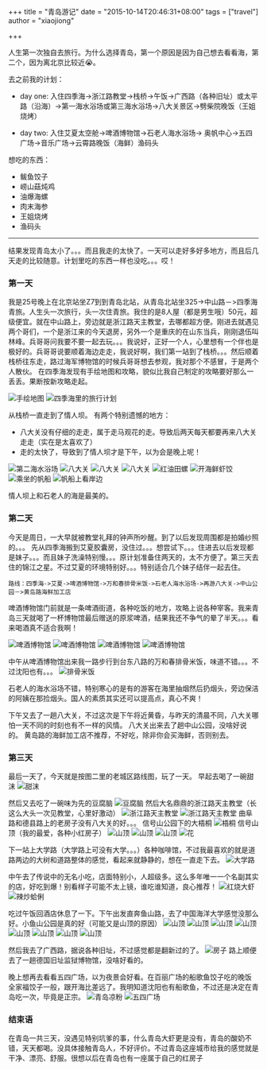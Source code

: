 +++
title = "青岛游记"
date = "2015-10-14T20:46:31+08:00"
tags = ["travel"]
author = "xiaojiong"

+++

人生第一次独自去旅行。为什么选择青岛，第一个原因是因为自己想去看看海，第二个，因为离北京比较近😭。

去之前我的计划：

- day one:
     入住四季海->浙江路教堂->栈桥->午饭->广西路（各种旧址）或太平路（沿海）->第一海水浴场或第三海水浴场->八大关景区->劈柴院晚饭（王姐烧烤）
     
- day two:
      入住艾夏太空舱->啤酒博物馆->石老人海水浴场-> 奥帆中心->五四广场->音乐广场->云霄路晚饭（海鲜）渔码头

想吃的东西：

- 鲅鱼饺子
- 崂山菇炖鸡
- 油爆海螺
- 肉末海参
- 王姐烧烤
- 渔码头

---
结果发现青岛太小了。。。而且我走的太快了。一天可以走好多好多地方，而且后几天走的比较随意。计划里吃的东西一样也没吃。。。哎！
### 第一天
我是25号晚上在北京站坐Z7到到青岛北站，从青岛北站坐325->中山路－>四季海青旅。人生头一次旅行，头一次住青旅。我住的是8人屋（都是男生哦）50元，超级便宜。就在中山路上，旁边就是浙江路天主教堂，去哪都超方便。刚进去就遇见两个哥们，一个是浙江来的今天退房，另外一个是重庆的在山东当兵，刚刚退伍叫林峰。兵哥哥问我要不要一起去玩。。。我说好，正好一个人，心里想有一个伴也是极好的。兵哥哥说要顺着海边走走，我说好啊，我们第一站到了栈桥。。。然后顺着栈桥往东走，路过海军博物馆的时候兵哥哥想去参观，我对那个不感冒，于是两个人散伙。
在四季海发现有手绘地图和攻略，貌似比我自己制定的攻略要好那么一丢丢。果断按新攻略走起。

![手绘地图](http://ww3.sinaimg.cn/mw690/68faff51jw1ex0xpzsk5oj21kw16oe81.jpg)
![四季海里的旅行计划](http://ww1.sinaimg.cn/mw690/68faff51jw1ex0xov5xglj216o1kwqr6.jpg)

从栈桥一直走到了情人坝。
有两个特别遗憾的地方：

- 八大关没有仔细的走走，属于走马观花的走。导致后两天每天都要再来八大关走走（实在是太喜欢了）
- 走的太快了，导致到了情人坝才是下午，以为会是晚上呢！

![第二海水浴场](http://ww3.sinaimg.cn/mw690/68faff51jw1ex0xoxvlo9j21kw16okg0.jpg)
![八大关](http://ww3.sinaimg.cn/mw690/68faff51jw1ex0xp2jkwaj216o1kwnpd.jpg)
![八大关](http://ww4.sinaimg.cn/mw690/68faff51jw1ex0xp663ehj21kw16o7wh.jpg)
![八大关](http://ww3.sinaimg.cn/mw690/68faff51jw1ex0xp8lxehj21kw16ongs.jpg)
![红油田螺](http://ww4.sinaimg.cn/mw690/68faff51jw1ex0xpa3sx9j21kw0w04b5.jpg)
![开海鲜虾饺](http://ww3.sinaimg.cn/mw690/68faff51jw1ex0xpbdlhsj216o1kwgx5.jpg)
![乘坐的帆船](http://ww2.sinaimg.cn/mw690/68faff51jw1ex0xpr05saj216o1kw7rc.jpg)
![帆船上看岸边](http://ww4.sinaimg.cn/mw690/68faff51jw1ex0xpuq63yj21kw16oh3u.jpg)

情人坝上和石老人的海是最美的。

### 第二天
今天是周日，一大早就被教堂礼拜的钟声所吵醒。到了以后发现周围都是拍婚纱照的。。。
先从四季海搬到艾夏胶囊房，没住过。。。想尝试下。。。住进去以后发现都是妹子。。。而且妹子洗澡特别慢。。。原计划准备住两天的，太不方便了。第三天去住的锦江之星。不过艾夏的环境特别好。。。特别适合几个妹子结伴一起去住。

	路线：四季海->艾夏->啤酒博物馆->万和春排骨米饭->石老人海水浴场->再游八大关->中山公园－>黄岛路海鲜加工店

啤酒博物馆门前就是一条啤酒街道，各种吃饭的地方，攻略上说各种宰客。我来青岛三天就喝了一杯博物馆最后赠送的原浆啤酒，结果我还不争气的晕了半天。。。看来喝酒真不适合我啊！

![啤酒博物馆](http://ww4.sinaimg.cn/mw690/68faff51jw1ex0xq6flgnj20qo0zk49q.jpg)
![啤酒博物馆](http://ww4.sinaimg.cn/mw690/68faff51jw1ex0xq8sy1rj216o1kwnjw.jpg)
![啤酒博物馆](http://ww1.sinaimg.cn/mw690/68faff51jw1ex0xqbr3b5j21kw16o1kx.jpg)
![啤酒博物馆](http://ww3.sinaimg.cn/mw690/68faff51jw1ex0xqdq9qdj216o1kwwwh.jpg)

中午从啤酒博物馆出来我一路步行到台东八路的万和春排骨米饭，味道不错。。。不过沈阳也有。。。
![排骨米饭](http://ww2.sinaimg.cn/mw690/68faff51jw1ex0xqg4hdoj21kw16o1fl.jpg)

石老人的海水浴场不错，特别寒心的是有的游客在海里抽烟然后扔烟头，旁边保洁的阿姨在那捡烟头。国人的素质其实还可以提高点，真心不爽！

下午又去了一趟八大关，不过这次是下午将近黄昏，与昨天的清晨不同，八大关哪怕一天不同的时刻也有不一样的风情。
八大关出来去了趟中山公园，没啥好说的。
黄岛路的海鲜加工店不推荐，不好吃，除非你会买海鲜，否则别去。

### 第三天
最后一天了，今天就是按图二里的老城区路线图，玩了一天。
早起去喝了一碗甜沫
![甜沫](http://ww1.sinaimg.cn/mw690/68faff51jw1ex0xqgzc98j20zk0qojx6.jpg)

然后又去吃了一碗味为先的豆腐脑
![豆腐脑](http://ww2.sinaimg.cn/mw690/68faff51jw1ex0xqho3vlj20zk0qoq95.jpg)
然后大名鼎鼎的浙江路天主教堂（长这么大头一次见教堂，心里好激动）
![浙江路天主教堂](http://ww1.sinaimg.cn/mw690/68faff51jw1ex0xq2gmrij216o1kw1h5.jpg)
![浙江路天主教堂](http://ww4.sinaimg.cn/mw690/68faff51jw1ex0xq5a5ywj216o1kw1kx.jpg)
曲阜路和德县路上的老房子没有八大关的好。。。
信号山公园下的大梧桐
![梧桐](http://ww2.sinaimg.cn/mw690/68faff51jw1ex0xqq1yw6j216o1kwb29.jpg)
信号山顶（我的最爱，各种小红房子）
![山顶](http://ww3.sinaimg.cn/mw690/68faff51jw1ex0xqtg953j21kw16o4qp.jpg)
![山顶](http://ww1.sinaimg.cn/mw690/68faff51jw1ex0xqwe5frj21kw16o4qp.jpg)
![山顶](http://ww2.sinaimg.cn/mw690/68faff51jw1ex0xr1rdrbj21kw16o7wh.jpg)
![花](http://ww2.sinaimg.cn/mw690/68faff51jw1ex0xr5lb73j21kw16oe81.jpg)

下一站上大学路（大学路上可没有大学。。。）各种咖啡馆，不过我最喜欢的就是道路两边的大树和道路整体的感觉，看起来就静静的，想在一直走下去。
![大学路](http://ww4.sinaimg.cn/mw690/68faff51jw1ex0xr94kvjj216o1kw7wh.jpg)

中午去了传说中的无名小吃，店面特别小，人超级多。这么多年唯一一个名副其实的店，好吃到爆！别看样子可能不太上镜，谁吃谁知道，良心推荐！
![红烧大虾](http://ww1.sinaimg.cn/mw690/68faff51jw1ex0xrb2u6nj21kw16o4fg.jpg)
![辣炒蛤俐](http://ww3.sinaimg.cn/mw690/68faff51jw1ex0xrcv4ykj21kw16otpp.jpg)

吃过午饭回酒店休息了一下。下午出发直奔鱼山路，去了中国海洋大学感觉没那么好。小鱼山公园是真的好（可能又是山顶的原因）
![山顶](http://ww1.sinaimg.cn/mw690/68faff51jw1ex0xrfoahhj21kw16o1kx.jpg)
![山顶](http://ww2.sinaimg.cn/mw690/68faff51jw1ex0xrimomij21kw16oe79.jpg)
![山顶](http://ww3.sinaimg.cn/mw690/68faff51jw1ex0xrlr0r6j21kw16o1kx.jpg)
![山顶](http://ww2.sinaimg.cn/mw690/68faff51jw1ex0xrpkxllj21kw1kwe81.jpg)
![山顶](http://ww3.sinaimg.cn/mw690/68faff51jw1ex0xrsvzujj21kw1kw4qp.jpg)
![山顶](http://ww1.sinaimg.cn/mw690/68faff51jw1ex0xrvvh00j21kw16o1kx.jpg)
![山顶](http://ww4.sinaimg.cn/mw690/68faff51jw1ex0xrymk1pj21kw16ox6c.jpg)
![山顶](http://ww4.sinaimg.cn/mw690/68faff51jw1ex0xs1ik6lj21kw16ohcu.jpg)

然后我去了广西路，据说各种旧址，不过感觉都是翻新过的了。
![房子](http://ww2.sinaimg.cn/mw690/68faff51jw1ex0xs4bfo7j21kw16o1kx.jpg)
路上顺便去了一趟德国旧址监狱博物馆，没啥好看的。

晚上想再去看看五四广场，以为夜景会好看。在百丽广场的船歌鱼饺子吃的晚饭
全家福饺子一般，跟开海比差远了。我明知道沈阳也有船歌鱼，不过还是决定在青岛吃一次，毕竟是正宗。
![青岛凉粉](http://ww4.sinaimg.cn/mw690/68faff51jw1ex0xs6giduj216o1kw1bl.jpg)
![五四广场](http://ww1.sinaimg.cn/mw690/68faff51jw1ex0xs7u676j216o1kw7e8.jpg)

### 结束语
在青岛一共三天，没遇见特别坑爹的事，什么青岛大虾更是没有，青岛的酸奶不错，天天都喝。没具体接触青岛人，不好评价。不过青岛这座城市给我的感觉就是干净、漂亮、舒服。很想以后在青岛也有一座属于自己的红房子
